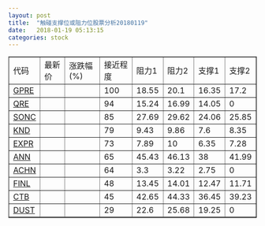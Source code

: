 ```yaml
---
layout: post
title:  "触碰支撑位或阻力位股票分析20180119"
date:   2018-01-19 05:13:15
categories: stock
---
```

<script type="text/javascript">
var stockList = []
stockList.push('gb_gpre');
stockList.push('gb_qre');
stockList.push('gb_sonc');
stockList.push('gb_knd');
stockList.push('gb_expr');
stockList.push('gb_ann');
stockList.push('gb_achn');
stockList.push('gb_finl');
stockList.push('gb_ctb');
stockList.push('gb_dust');
</script>
<table border="1">
 <tr>
 <td>代码</td>
 <td>最新价</td>
 <td>涨跌幅(%)</td>
 <td>接近程度</td>
 <td>阻力1</td>
 <td>阻力2</td>
 <td>支撑1</td>
 <td>支撑2</td>
</tr>
  <tr id="gpre" class="green">
  <td><a href="http://stock.finance.sina.com.cn/usstock/quotes/GPRE.html" target="_blank">GPRE</a></td><td></td><td></td><td>100</td><td>18.55</td><td>20.1</td><td>16.35</td><td>17.2</td></tr>
  <tr id="qre" class="red">
  <td><a href="http://stock.finance.sina.com.cn/usstock/quotes/QRE.html" target="_blank">QRE</a></td><td></td><td></td><td>94</td><td>15.24</td><td>16.99</td><td>14.05</td><td>0</td></tr>
  <tr id="sonc" class="green">
  <td><a href="http://stock.finance.sina.com.cn/usstock/quotes/SONC.html" target="_blank">SONC</a></td><td></td><td></td><td>85</td><td>27.69</td><td>29.62</td><td>24.06</td><td>25.85</td></tr>
  <tr id="knd" class="red">
  <td><a href="http://stock.finance.sina.com.cn/usstock/quotes/KND.html" target="_blank">KND</a></td><td></td><td></td><td>79</td><td>9.43</td><td>9.86</td><td>7.6</td><td>8.35</td></tr>
  <tr id="expr" class="green">
  <td><a href="http://stock.finance.sina.com.cn/usstock/quotes/EXPR.html" target="_blank">EXPR</a></td><td></td><td></td><td>73</td><td>7.89</td><td>10</td><td>6.35</td><td>7.28</td></tr>
  <tr id="ann" class="red">
  <td><a href="http://stock.finance.sina.com.cn/usstock/quotes/ANN.html" target="_blank">ANN</a></td><td></td><td></td><td>65</td><td>45.43</td><td>46.13</td><td>38</td><td>41.99</td></tr>
  <tr id="achn" class="green">
  <td><a href="http://stock.finance.sina.com.cn/usstock/quotes/ACHN.html" target="_blank">ACHN</a></td><td></td><td></td><td>64</td><td>3.3</td><td>3.22</td><td>2.75</td><td>0</td></tr>
  <tr id="finl" class="red">
  <td><a href="http://stock.finance.sina.com.cn/usstock/quotes/FINL.html" target="_blank">FINL</a></td><td></td><td></td><td>48</td><td>13.45</td><td>14.01</td><td>12.47</td><td>11.71</td></tr>
  <tr id="ctb" class="green">
  <td><a href="http://stock.finance.sina.com.cn/usstock/quotes/CTB.html" target="_blank">CTB</a></td><td></td><td></td><td>45</td><td>42.65</td><td>44.33</td><td>36.45</td><td>39.23</td></tr>
  <tr id="dust" class="red">
  <td><a href="http://stock.finance.sina.com.cn/usstock/quotes/DUST.html" target="_blank">DUST</a></td><td></td><td></td><td>29</td><td>22.6</td><td>25.68</td><td>19.25</td><td>0</td></tr>
</table>
